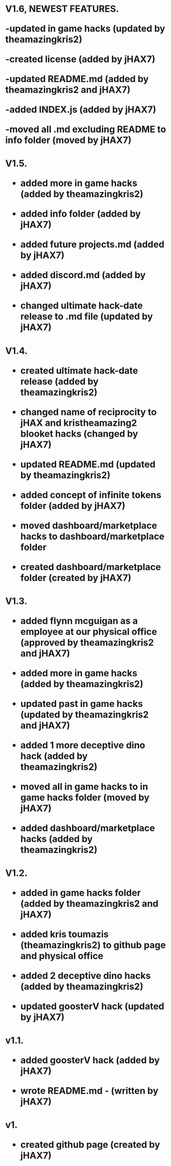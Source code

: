 <h1>V1.6, NEWEST FEATURES.
  
  -updated in game hacks (updated by theamazingkris2)
  
  -created license (added by jHAX7)
  
  -updated README.md (added by theamazingkris2 and jHAX7)
  
  -added INDEX.js (added by jHAX7)
  
  -moved all .md excluding README to info folder (moved by jHAX7)
  
  
  
  
  <h1>V1.5.
    
  - added more in game hacks (added by theamazingkris2)
    
  - added info folder (added by jHAX7)
    
  - added future projects.md (added by jHAX7)
   
  - added discord.md (added by jHAX7)
   
  - changed ultimate hack-date release to .md file (updated by jHAX7)
    
  
  
  <h1>V1.4.
    
  - created ultimate hack-date release (added by theamazingkris2)
    
  - changed name of reciprocity to jHAX and kristheamazing2 blooket hacks (changed by jHAX7)
  
  - updated README.md (updated by theamazingkris2)
   
  - added concept of infinite tokens folder (added by jHAX7)
  
  - moved dashboard/marketplace hacks to dashboard/marketplace folder
    
  - created dashboard/marketplace folder (created by jHAX7)  
    
  <h1>V1.3.
    
  - added flynn mcguigan as a employee at our physical office (approved by theamazingkris2 and jHAX7)
    
  - added more in game hacks (added by theamazingkris2)
    
  - updated past in game hacks  (updated by theamazingkris2 and jHAX7)
    
  - added 1 more deceptive dino hack (added by theamazingkris2)
    
  - moved all in game hacks to in game hacks folder (moved by jHAX7)
    
  - added dashboard/marketplace hacks (added by theamazingkris2)  
    
 
 <h1>V1.2.
   
 
 - added in game hacks folder (added by theamazingkris2 and jHAX7)
   
 - added kris toumazis (theamazingkris2) to github page and physical office
   
 - added 2 deceptive dino hacks (added by theamazingkris2)
   
 - updated goosterV hack (updated by jHAX7)
   
   
 <h1>v1.1.
   
 - added goosterV hack (added by jHAX7)
   
 - wrote README.md - (written by jHAX7)  
   
   
  <h1>v1.
    
    
 - created github page (created by jHAX7)   

  
